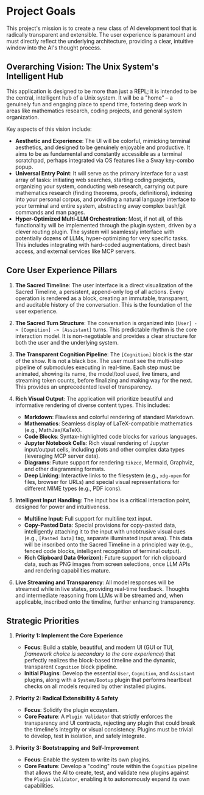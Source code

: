 # Project Goals

This project's mission is to create a new class of AI development tool that is radically transparent and extensible. The user experience is paramount and must directly reflect the underlying architecture, providing a clear, intuitive window into the AI's thought process.

## Overarching Vision: The Unix System's Intelligent Hub

This application is designed to be more than just a REPL; it is intended to be the central, intelligent hub of a Unix system. It will be a "home" – a genuinely fun and engaging place to spend time, fostering deep work in areas like mathematics research, coding projects, and general system organization.

Key aspects of this vision include:

-   **Aesthetic and Experience**: The UI will be colorful, mimicking terminal aesthetics, and designed to be genuinely enjoyable and productive. It aims to be as fundamental and constantly accessible as a terminal scratchpad, perhaps integrated via OS features like a Sway key-combo popup.
-   **Universal Entry Point**: It will serve as the primary interface for a vast array of tasks: initiating web searches, starting coding projects, organizing your system, conducting web research, carrying out pure mathematics research (finding theorems, proofs, definitions), indexing into your personal corpus, and providing a natural language interface to your terminal and entire system, abstracting away complex bash/git commands and man pages.
-   **Hyper-Optimized Multi-LLM Orchestration**: Most, if not all, of this functionality will be implemented through the plugin system, driven by a clever routing plugin. The system will seamlessly interface with potentially dozens of LLMs, hyper-optimizing for very specific tasks. This includes integrating with hard-coded augmentations, direct bash access, and external services like MCP servers.

## Core User Experience Pillars

1.  **The Sacred Timeline**: The user interface is a direct visualization of the Sacred Timeline, a persistent, append-only log of all actions. Every operation is rendered as a block, creating an immutable, transparent, and auditable history of the conversation. This is the foundation of the user experience.

2.  **The Sacred Turn Structure**: The conversation is organized into `[User] -> [Cognition] -> [Assistant]` turns. This predictable rhythm is the core interaction model. It is non-negotiable and provides a clear structure for both the user and the underlying system.

3.  **The Transparent Cognition Pipeline**: The `[Cognition]` block is the star of the show. It is not a black box. The user must see the multi-step pipeline of submodules executing in real-time. Each step must be animated, showing its name, the model/tool used, live timers, and streaming token counts, before finalizing and making way for the next. This provides an unprecedented level of transparency.

4.  **Rich Visual Output**: The application will prioritize beautiful and informative rendering of diverse content types. This includes:
    -   **Markdown**: Flawless and colorful rendering of standard Markdown.
    -   **Mathematics**: Seamless display of LaTeX-compatible mathematics (e.g., MathJax/KaTeX).
    -   **Code Blocks**: Syntax-highlighted code blocks for various languages.
    -   **Jupyter Notebook Cells**: Rich visual rendering of Jupyter input/output cells, including plots and other complex data types (leveraging MCP server data).
    -   **Diagrams**: Future support for rendering `tikzcd`, Mermaid, Graphviz, and other diagramming formats.
    -   **Deep Linking**: Interactive links to the filesystem (e.g., `xdg-open` for files, browser for URLs) and special visual representations for different MIME types (e.g., PDF icons).

5.  **Intelligent Input Handling**: The input box is a critical interaction point, designed for power and intuitiveness.
    -   **Multiline Input**: Full support for multiline text input.
    -   **Copy-Pasted Data**: Special provisions for copy-pasted data, intelligently attaching it to the input with unobtrusive visual cues (e.g., `[Pasted Data]` tag, separate illuminated input area). This data will be inscribed onto the Sacred Timeline in a principled way (e.g., fenced code blocks, intelligent recognition of terminal output).
    -   **Rich Clipboard Data (Horizon)**: Future support for rich clipboard data, such as PNG images from screen selections, once LLM APIs and rendering capabilities mature.

6.  **Live Streaming and Transparency**: All model responses will be streamed while in live states, providing real-time feedback. Thoughts and intermediate reasoning from LLMs will be streamed and, when applicable, inscribed onto the timeline, further enhancing transparency.

## Strategic Priorities

1.  **Priority 1: Implement the Core Experience**
    -   **Focus**: Build a stable, beautiful, and modern UI (GUI or TUI, *framework choice is secondary to the core experience*) that perfectly realizes the block-based timeline and the dynamic, transparent `Cognition` block pipeline.
    -   **Initial Plugins**: Develop the essential `User`, `Cognition`, and `Assistant` plugins, along with a `System/Bootup` plugin that performs heartbeat checks on all models required by other installed plugins.

2.  **Priority 2: Radical Extensibility & Safety**
    -   **Focus**: Solidify the plugin ecosystem.
    -   **Core Feature**: A `Plugin Validator` that strictly enforces the transparency and UI contracts, rejecting any plugin that could break the timeline's integrity or visual consistency. Plugins must be trivial to develop, test in isolation, and safely integrate.

3.  **Priority 3: Bootstrapping and Self-Improvement**
    -   **Focus**: Enable the system to write its own plugins.
    -   **Core Feature**: Develop a "coding" route within the `Cognition` pipeline that allows the AI to create, test, and validate new plugins against the `Plugin Validator`, enabling it to autonomously expand its own capabilities.
